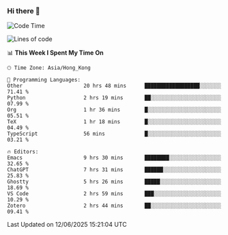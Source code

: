 ### Hi there 👋

<!--
**nicehiro/nicehiro** is a ✨ _special_ ✨ repository because its `README.md` (this file) appears on your GitHub profile.

Here are some ideas to get you started:

- 🔭 I’m currently working on ...
- 🌱 I’m currently learning ...
- 👯 I’m looking to collaborate on ...
- 🤔 I’m looking for help with ...
- 💬 Ask me about ...
- 📫 How to reach me: ...
- 😄 Pronouns: ...
- ⚡ Fun fact: ...
-->

<!--START_SECTION:waka-->
![Code Time](http://img.shields.io/badge/Code%20Time-727%20hrs%2014%20mins-blue)

![Lines of code](https://img.shields.io/badge/From%20Hello%20World%20I%27ve%20Written-1.7%20million%20lines%20of%20code-blue)

📊 **This Week I Spent My Time On** 

```text
🕑︎ Time Zone: Asia/Hong_Kong

💬 Programming Languages: 
Other                    20 hrs 48 mins      ██████████████████░░░░░░░   71.41 % 
Python                   2 hrs 19 mins       ██░░░░░░░░░░░░░░░░░░░░░░░   07.99 % 
Org                      1 hr 36 mins        █░░░░░░░░░░░░░░░░░░░░░░░░   05.51 % 
TeX                      1 hr 18 mins        █░░░░░░░░░░░░░░░░░░░░░░░░   04.49 % 
TypeScript               56 mins             █░░░░░░░░░░░░░░░░░░░░░░░░   03.21 % 

🔥 Editors: 
Emacs                    9 hrs 30 mins       ████████░░░░░░░░░░░░░░░░░   32.65 % 
ChatGPT                  7 hrs 31 mins       ██████░░░░░░░░░░░░░░░░░░░   25.83 % 
Ghostty                  5 hrs 26 mins       █████░░░░░░░░░░░░░░░░░░░░   18.69 % 
VS Code                  2 hrs 59 mins       ███░░░░░░░░░░░░░░░░░░░░░░   10.29 % 
Zotero                   2 hrs 44 mins       ██░░░░░░░░░░░░░░░░░░░░░░░   09.41 % 
```


 Last Updated on 12/06/2025 15:21:04 UTC
<!--END_SECTION:waka-->
